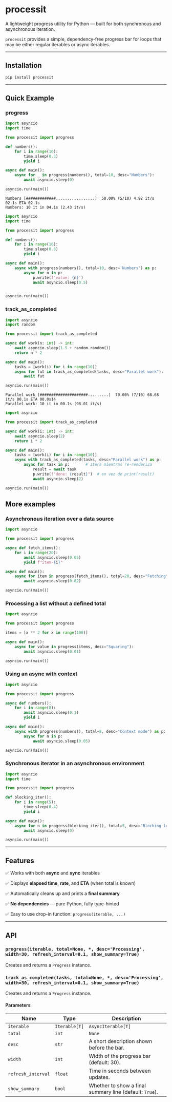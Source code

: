 # processit

A lightweight progress utility for Python — built for both synchronous and asynchronous iteration.

`processit` provides a simple, dependency-free progress bar for loops that may be either regular iterables or async iterables.

---

## Installation

```bash
pip install processit
```

---

## Quick Example

### progress

```python
import asyncio
import time

from processit import progress

def numbers():
    for i in range(10):
        time.sleep(0.3)
        yield i

async def main():
    async for _ in progress(numbers(), total=10, desc="Numbers"):
        await asyncio.sleep(0)

asyncio.run(main())
```

```
Numbers [#############.................]  50.00% (5/10) 4.92 it/s 02.1s ETA 02.1s
Numbers: 10 it in 04.1s (2.43 it/s)
```

```python
import asyncio
import time

from processit import progress

def numbers():
    for i in range(10):
        time.sleep(0.3)
        yield i

async def main():
    async with progress(numbers(), total=10, desc='Numbers') as p:
        async for n in p:
            p.write(f'value: {n}')
            await asyncio.sleep(0.5)


asyncio.run(main())
```

### track_as_completed

```python
import asyncio
import random

from processit import track_as_completed

async def work(n: int) -> int:
    await asyncio.sleep(1.5 + random.random())
    return n * 2

async def main():
    tasks = [work(i) for i in range(10)]
    async for fut in track_as_completed(tasks, desc="Parallel work"):
        await fut

asyncio.run(main())
```

```
Parallel work [#####################.........]  70.00% (7/10) 68.68 it/s 00.1s ETA 00.0s14
Parallel work: 10 it in 00.1s (98.01 it/s)
```

```python
import asyncio

from processit import track_as_completed

async def work(i: int) -> int:
    await asyncio.sleep(2)
    return i * 2

async def main():
    tasks = [work(i) for i in range(10)]
    async with track_as_completed(tasks, desc="Parallel work") as p:
        async for task in p:       # itera mientras re-renderiza
            result = await task
            p.write(f"done: {result}")  # en vez de print(result)
            await asyncio.sleep(2)

asyncio.run(main())
```

## More examples

### Asynchronous iteration over a data source

```python
import asyncio

from processit import progress

async def fetch_items():
    for i in range(20):
        await asyncio.sleep(0.05)
        yield f"item-{i}"

async def main():
    async for item in progress(fetch_items(), total=20, desc="Fetching"):
        await asyncio.sleep(0.02)

asyncio.run(main())
```

### Processing a list without a defined total

```python
import asyncio

from processit import progress

items = [x ** 2 for x in range(100)]

async def main():
    async for value in progress(items, desc="Squaring"):
        await asyncio.sleep(0.01)

asyncio.run(main())
```

### Using an async with context

```python
import asyncio

from processit import progress

async def numbers():
    for i in range(8):
        await asyncio.sleep(0.1)
        yield i

async def main():
    async with progress(numbers(), total=8, desc="Context mode") as p:
        async for n in p:
            await asyncio.sleep(0.05)

asyncio.run(main())
```

### Synchronous iterator in an asynchronous environment

```python
import asyncio
import time

from processit import progress

def blocking_iter():
    for i in range(5):
        time.sleep(0.4)
        yield i

async def main():
    async for n in progress(blocking_iter(), total=5, desc="Blocking loop"):
        await asyncio.sleep(0)

asyncio.run(main())
```

---

## Features

✅ Works with both **async** and **sync** iterables

✅ Displays **elapsed time**, **rate**, and **ETA** (when total is known)

✅ Automatically cleans up and prints a **final summary**

✅ **No dependencies** — pure Python, fully type-hinted

✅ Easy to use drop-in function: `progress(iterable, ...)`

---

## API

### `progress(iterable, total=None, *, desc='Processing', width=30, refresh_interval=0.1, show_summary=True)`

Creates and returns a `Progress` instance.

### `track_as_completed(tasks, total=None, *, desc='Processing', width=30, refresh_interval=0.1, show_summary=True)`

Creates and returns a `Progress` instance.

#### Parameters
| Name | Type | Description |
|------|------|-------------|
| `iterable` | `Iterable[T]` | `AsyncIterable[T]` | The iterable or async iterable to track. |
| `total` | `int` | `None` | Total number of iterations (optional). |
| `desc` | `str` | A short description shown before the bar. |
| `width` | `int` | Width of the progress bar (default: 30). |
| `refresh_interval` | `float` | Time in seconds between updates. |
| `show_summary` | `bool` | Whether to show a final summary line (default: `True`). |
